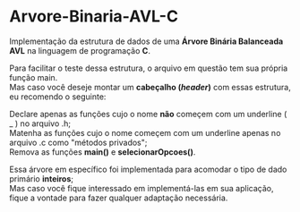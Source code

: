 # Arvore-Binaria-AVL-C
Implementação da estrutura de dados de uma **Árvore Binária Balanceada AVL** na linguagem de programação **C**. <br>

Para facilitar o teste dessa estrutura, o arquivo em questão tem sua própria função main. <br>
Mas caso você deseje montar um **cabeçalho (*header*)** com essas estrutura, eu recomendo o seguinte: <br>

Declare apenas as funções cujo o nome **não** começem com um underline ( _ ) no arquivo .h; <br>
Matenha as funções cujo o nome começem com um underline apenas no arquivo .c como "métodos privados"; <br>
Remova as funções **main()** e **selecionarOpcoes()**. <br>

Essa árvore em específico foi implementada para acomodar o tipo de dado primário **inteiros**; <br>
Mas caso você fique interessado em implementá-las em sua aplicação, fique a vontade para fazer qualquer adaptação necessária. <br>